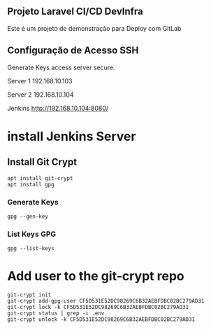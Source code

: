 ## Projeto Laravel CI/CD DevInfra

Este é um projeto de demonstração para Deploy com GitLab


## Configuração de Acesso SSH
Generate Keys access server secure.

Server 1
192.168.10.103

Server 2
192.168.10.104

Jenkins
http://192.168.10.104:8080/



# install Jenkins Server



## Install Git Crypt

```ssh
apt install git-crypt
apt install gpg
```

### Generate Keys

`gpg --gen-key`


### List Keys GPG

`gpg --list-keys`


# Add user to the git-crypt repo
```
git-crypt init
git-crypt add-gpg-user CF5D531E52DC98269C6B32AEBFDBC02BC279AD31
git-crypt lock -k CF5D531E52DC98269C6B32AEBFDBC02BC279AD31
git-crypt status | grep -i .env
git-crypt unlock -k CF5D531E52DC98269C6B32AEBFDBC02BC279AD31
```


